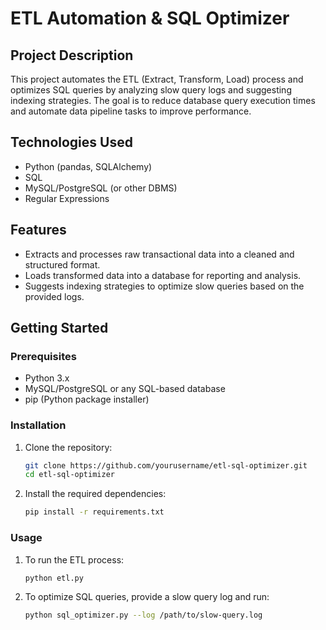 # ETL Automation & SQL Optimizer

## Project Description
This project automates the ETL (Extract, Transform, Load) process and optimizes SQL queries by analyzing slow query logs and suggesting indexing strategies. The goal is to reduce database query execution times and automate data pipeline tasks to improve performance.

## Technologies Used
- Python (pandas, SQLAlchemy)
- SQL
- MySQL/PostgreSQL (or other DBMS)
- Regular Expressions

## Features
- Extracts and processes raw transactional data into a cleaned and structured format.
- Loads transformed data into a database for reporting and analysis.
- Suggests indexing strategies to optimize slow queries based on the provided logs.

## Getting Started

### Prerequisites
- Python 3.x
- MySQL/PostgreSQL or any SQL-based database
- pip (Python package installer)

### Installation
1. Clone the repository:
    ```bash
    git clone https://github.com/yourusername/etl-sql-optimizer.git
    cd etl-sql-optimizer
    ```
2. Install the required dependencies:
    ```bash
    pip install -r requirements.txt
    ```

### Usage
1. To run the ETL process:
    ```bash
    python etl.py
    ```
2. To optimize SQL queries, provide a slow query log and run:
    ```bash
    python sql_optimizer.py --log /path/to/slow-query.log
    ```


